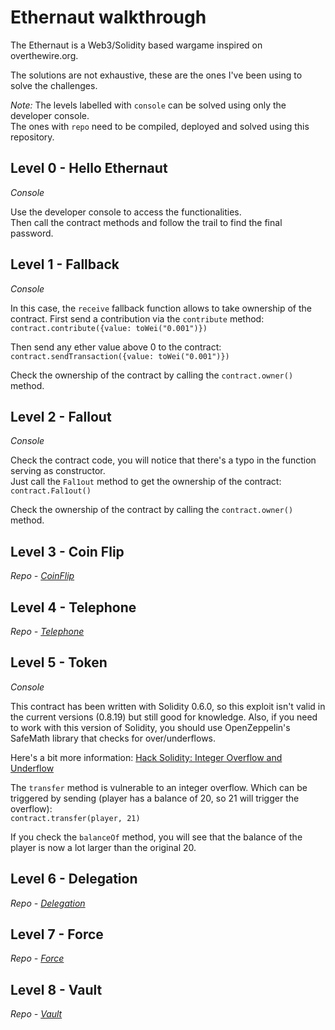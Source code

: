 # Ethernaut walkthrough
The Ethernaut is a Web3/Solidity based wargame inspired on overthewire.org.  

The solutions are not exhaustive, these are the ones I've been using to solve the challenges.

*Note:* The levels labelled with ``console`` can be solved using only the developer console.  
The ones with ``repo`` need to be compiled, deployed and solved using this repository.

## Level 0 - Hello Ethernaut  
*Console*  

Use the developer console to access the functionalities.  
Then call the contract methods and follow the trail to find the final password.

## Level 1 - Fallback  
*Console*  

In this case, the ``receive`` fallback function allows to take ownership of the contract.
First send a contribution via the ``contribute`` method:  
````contract.contribute({value: toWei("0.001")})````  

Then send any ether value above 0 to the contract:  
````contract.sendTransaction({value: toWei("0.001")})````

Check the ownership of the contract by calling the ``contract.owner()`` method.

## Level 2 - Fallout  
*Console*  

Check the contract code, you will notice that there's a typo in the function serving as constructor.  
Just call the ``Fal1out`` method to get the ownership of the contract:  
````contract.Fal1out()````  

Check the ownership of the contract by calling the ``contract.owner()`` method.

## Level 3 - Coin Flip  
*Repo - [CoinFlip](CoinFlip)*

## Level 4 - Telephone  
*Repo - [Telephone](Telephone)*

## Level 5 - Token  
*Console*

This contract has been written with Solidity 0.6.0, so this exploit isn't valid in the current versions (0.8.19) but still good for knowledge. Also, if you need to work with this version of Solidity, you should use OpenZeppelin's SafeMath library that checks for over/underflows.  

Here's a bit more information: [Hack Solidity: Integer Overflow and Underflow](https://hackernoon.com/hack-solidity-integer-overflow-and-underflow)  

The ``transfer`` method is vulnerable to an integer overflow. Which can be triggered by sending (player has a balance of 20, so 21 will trigger the overflow):  
````contract.transfer(player, 21)````

If you check the ``balanceOf`` method, you will see that the balance of the player is now a lot larger than the original 20.

## Level 6 - Delegation  
*Repo - [Delegation](Delegation)*

## Level 7 - Force  
*Repo - [Force](Force)*

## Level 8 - Vault  
*Repo - [Vault](Vault)*

